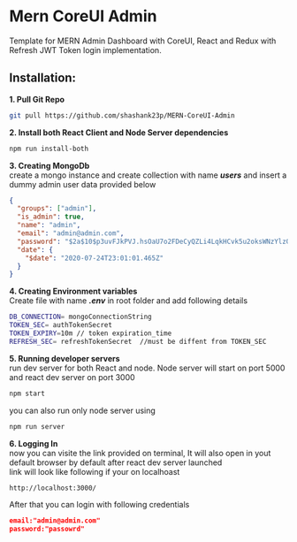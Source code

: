 # Mern CoreUI Admin

Template for MERN Admin Dashboard with CoreUI, React and Redux with Refresh JWT Token login implementation.

## Installation:

**1. Pull Git Repo**

```bash
git pull https://github.com/shashank23p/MERN-CoreUI-Admin
```

**2. Install both React Client and Node Server dependencies**

```bash
npm run install-both
```

**3. Creating MongoDb**<br>
create a mongo instance and create collection with name **_users_** and insert a dummy admin user data provided below

```json
{
  "groups": ["admin"],
  "is_admin": true,
  "name": "admin",
  "email": "admin@admin.com",
  "password": "$2a$10$p3uvFJkPVJ.hsOaU7o2FDeCyQZLi4LqkHCvk5u2oksWNzYlzOmyhy",
  "date": {
    "$date": "2020-07-24T23:01:01.465Z"
  }
}
```

**4. Creating Environment variables**<br>
Create file with name **_.env_** in root folder and add following details

```bash
DB_CONNECTION= mongoConnectionString
TOKEN_SEC= authTokenSecret
TOKEN_EXPIRY=10m // token expiration_time
REFRESH_SEC= refreshTokenSecret  //must be diffent from TOKEN_SEC
```

**5. Running developer servers**<br>
run dev server for both React and node. Node server will start on port 5000 and react dev server on port 3000

```bash
npm start
```

you can also run only node server using

```bash
npm run server
```

**6. Logging In**<br>
now you can visite the link provided on terminal, It will also open in yout default browser by default after react dev server launched<br>
link will look like following if your on localhoast

```bash
http://localhost:3000/
```

After that you can login with following credentials

```json
email:"admin@admin.com"
password:"passowrd"
```
